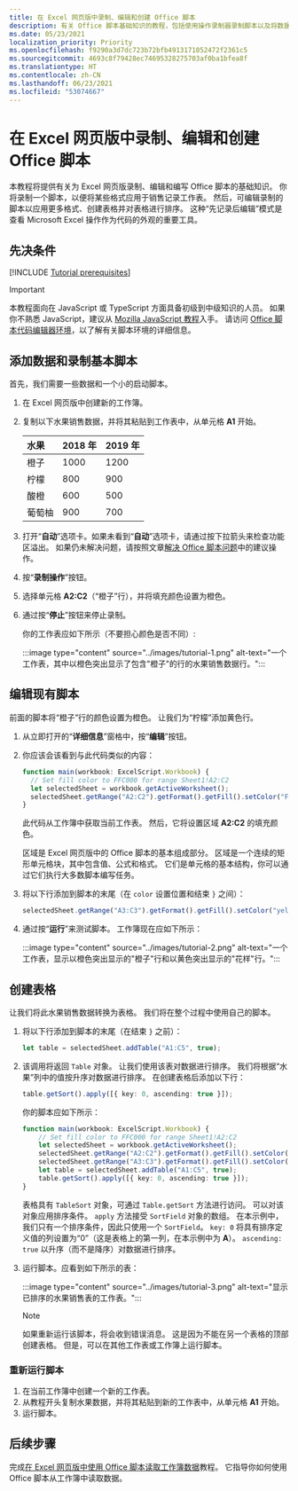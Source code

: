 ```yaml
---
title: 在 Excel 网页版中录制、编辑和创建 Office 脚本
description: 有关 Office 脚本基础知识的教程，包括使用操作录制器录制脚本以及将数据写入工作簿。
ms.date: 05/23/2021
localization_priority: Priority
ms.openlocfilehash: f9290a3d7dc723b72bfb4913171052472f2361c5
ms.sourcegitcommit: 4693c8f79428ec74695328275703af0ba1bfea8f
ms.translationtype: HT
ms.contentlocale: zh-CN
ms.lasthandoff: 06/23/2021
ms.locfileid: "53074667"
---
```

# <a name="record-edit-and-create-office-scripts-in-excel-on-the-web"></a>在 Excel 网页版中录制、编辑和创建 Office 脚本

本教程将提供有关为 Excel 网页版录制、编辑和编写 Office 脚本的基础知识。 你将录制一个脚本，以便将某些格式应用于销售记录工作表。 然后，可编辑录制的脚本以应用更多格式、创建表格并对表格进行排序。 这种“先记录后编辑”模式是查看 Microsoft Excel 操作作为代码的外观的重要工具。

## <a name="prerequisites"></a>先决条件

[!INCLUDE [Tutorial prerequisites](../includes/tutorial-prerequisites.md)]

> [!IMPORTANT]
> 本教程面向在 JavaScript 或 TypeScript 方面具备初级到中级知识的人员。 如果你不熟悉 JavaScript，建议从 [Mozilla JavaScript 教程](https://developer.mozilla.org/docs/Web/JavaScript/Guide/Introduction)入手。 请访问 [Office 脚本代码编辑器环境](../overview/code-editor-environment.md)，以了解有关脚本环境的详细信息。

## <a name="add-data-and-record-a-basic-script"></a>添加数据和录制基本脚本

首先，我们需要一些数据和一个小的启动脚本。

1. 在 Excel 网页版中创建新的工作簿。
2. 复制以下水果销售数据，并将其粘贴到工作表中，从单元格 **A1** 开始。

    |水果 |2018 年 |2019 年 |
    |:---|:---|:---|
    |橙子 |1000 |1200 |
    |柠檬 |800 |900 |
    |酸橙 |600 |500 |
    |葡萄柚 |900 |700 |

3. 打开“**自动**”选项卡。如果未看到“**自动**”选项卡，请通过按下拉箭头来检查功能区溢出。 如果仍未解决问题，请按照文章[解决 Office 脚本问题](../testing/troubleshooting.md#automate-tab-not-appearing-or-office-scripts-unavailable)中的建议操作。
4. 按“**录制操作**”按钮。
5. 选择单元格 **A2:C2**（“橙子”行），并将填充颜色设置为橙色。
6. 通过按“**停止**”按钮来停止录制。

    你的工作表应如下所示（不要担心颜色是否不同）:

    :::image type="content" source="../images/tutorial-1.png" alt-text="一个工作表，其中以橙色突出显示了包含&quot;橙子&quot;的行的水果销售数据行。":::

## <a name="edit-an-existing-script"></a>编辑现有脚本

前面的脚本将“橙子”行的颜色设置为橙色。 让我们为“柠檬”添加黄色行。

1. 从立即打开的“**详细信息**”窗格中，按“**编辑**”按钮。
2. 你应该会该看到与此代码类似的内容：

    ```TypeScript
    function main(workbook: ExcelScript.Workbook) {
      // Set fill color to FFC000 for range Sheet1!A2:C2
      let selectedSheet = workbook.getActiveWorksheet();
      selectedSheet.getRange("A2:C2").getFormat().getFill().setColor("FFC000");
    }
    ```

    此代码从工作簿中获取当前工作表。 然后，它将设置区域 **A2:C2** 的填充颜色。

    区域是 Excel 网页版中的 Office 脚本的基本组成部分。 区域是一个连续的矩形单元格块，其中包含值、公式和格式。 它们是单元格的基本结构，你可以通过它们执行大多数脚本编写任务。

3. 将以下行添加到脚本的末尾（在 `color` 设置位置和结束 `}` 之间）：

    ```TypeScript
    selectedSheet.getRange("A3:C3").getFormat().getFill().setColor("yellow");
    ```

4. 通过按“**运行**”来测试脚本。 工作簿现在应如下所示：

    :::image type="content" source="../images/tutorial-2.png" alt-text="一个工作表，显示以橙色突出显示的&quot;橙子&quot;行和以黄色突出显示的&quot;花样&quot;行。":::

## <a name="create-a-table"></a>创建表格

让我们将此水果销售数据转换为表格。 我们将在整个过程中使用自己的脚本。

1. 将以下行添加到脚本的末尾（在结束 `}` 之前）：

    ```TypeScript
    let table = selectedSheet.addTable("A1:C5", true);
    ```

2. 该调用将返回 `Table` 对象。 让我们使用该表对数据进行排序。 我们将根据“水果”列中的值按升序对数据进行排序。 在创建表格后添加以下行：

    ```TypeScript
    table.getSort().apply([{ key: 0, ascending: true }]);
    ```

    你的脚本应如下所示：

    ```TypeScript
    function main(workbook: ExcelScript.Workbook) {
        // Set fill color to FFC000 for range Sheet1!A2:C2
        let selectedSheet = workbook.getActiveWorksheet();
        selectedSheet.getRange("A2:C2").getFormat().getFill().setColor("FFC000");
        selectedSheet.getRange("A3:C3").getFormat().getFill().setColor("yellow");
        let table = selectedSheet.addTable("A1:C5", true);
        table.getSort().apply([{ key: 0, ascending: true }]);
    }
    ```

    表格具有 `TableSort` 对象，可通过 `Table.getSort` 方法进行访问。 可以对该对象应用排序条件。 `apply` 方法接受 `SortField` 对象的数组。 在本示例中，我们只有一个排序条件，因此只使用一个 `SortField`。 `key: 0` 将具有排序定义值的列设置为“0”（这是表格上的第一列，在本示例中为 **A**）。 `ascending: true` 以升序（而不是降序）对数据进行排序。

3. 运行脚本。应看到如下所示的表：

    :::image type="content" source="../images/tutorial-3.png" alt-text="显示已排序的水果销售表的工作表。":::

    > [!NOTE]
    > 如果重新运行该脚本，将会收到错误消息。 这是因为不能在另一个表格的顶部创建表格。 但是，可以在其他工作表或工作簿上运行脚本。

### <a name="re-run-the-script"></a>重新运行脚本

1. 在当前工作簿中创建一个新的工作表。
2. 从教程开头复制水果数据，并将其粘贴到新的工作表中，从单元格 **A1** 开始。
3. 运行脚本。

## <a name="next-steps"></a>后续步骤

完成[在 Excel 网页版中使用 Office 脚本读取工作簿数据](excel-read-tutorial.md)教程。 它指导你如何使用 Office 脚本从工作簿中读取数据。
